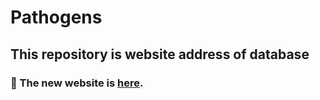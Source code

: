 # Pathogens
## This repository is website address of database
### :rocket: The new website is [here](https://c2a0bf1.r38.cpolar.top/auth).
